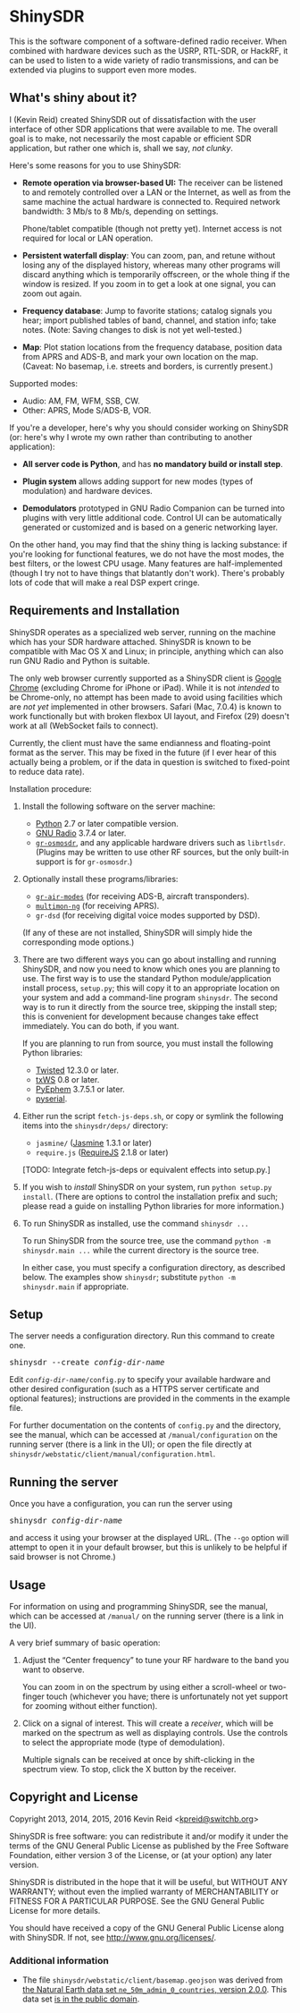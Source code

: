 ShinySDR
========

This is the software component of a software-defined radio receiver. When combined with hardware devices such as the USRP, RTL-SDR, or HackRF, it can be used to listen to a wide variety of radio transmissions, and can be extended via plugins to support even more modes.

What's shiny about it?
----------------------

I (Kevin Reid) created ShinySDR out of dissatisfaction with the user interface of other SDR applications that were available to me. The overall goal is to make, not necessarily the most capable or efficient SDR application, but rather one which is, shall we say, *not clunky*.

Here's some reasons for you to use ShinySDR:

* **Remote operation via browser-based UI:** The receiver can be listened to and remotely controlled over a LAN or the Internet, as well as from the same machine the actual hardware is connected to. Required network bandwidth: 3 Mb/s to 8 Mb/s, depending on settings.

  Phone/tablet compatible (though not pretty yet). Internet access is not required for local or LAN operation.

* **Persistent waterfall display**: You can zoom, pan, and retune without losing any of the displayed history, whereas many other programs will discard anything which is temporarily offscreen, or the whole thing if the window is resized. If you zoom in to get a look at one signal, you can zoom out again.

* **Frequency database**: Jump to favorite stations; catalog signals you hear; import published tables of band, channel, and station info; take notes. (Note: Saving changes to disk is not yet well-tested.)

* **Map**: Plot station locations from the frequency database, position data from APRS and ADS-B, and mark your own location on the map. (Caveat: No basemap, i.e. streets and borders, is currently present.)

Supported modes:

* Audio: AM, FM, WFM, SSB, CW.
* Other: APRS, Mode S/ADS-B, VOR.

If you're a developer, here's why you should consider working on ShinySDR (or: here's why I wrote my own rather than contributing to another application):

* **All server code is Python**, and has **no mandatory build or install step**.

* **Plugin system** allows adding support for new modes (types of modulation) and hardware devices.

* **Demodulators** prototyped in GNU Radio Companion can be turned into plugins with very little additional code. Control UI can be automatically generated or customized and is based on a generic networking layer.

On the other hand, you may find that the shiny thing is lacking substance: if you're looking for functional features, we do not have the most modes, the best filters, or the lowest CPU usage. Many features are half-implemented (though I try not to have things that blatantly don't work). There's probably lots of code that will make a real DSP expert cringe.

Requirements and Installation
-----------------------------

ShinySDR operates as a specialized web server, running on the machine which has your SDR hardware attached. ShinySDR is known to be compatible with Mac OS X and Linux; in principle, anything which can also run GNU Radio and Python is suitable.

The only web browser currently supported as a ShinySDR client is [Google Chrome](https://www.google.com/chrome/) (excluding Chrome for iPhone or iPad).
While it is not *intended* to be Chrome-only, no attempt has been made to avoid using facilities which are *not yet* implemented in other browsers.
Safari (Mac, 7.0.4) is known to work functionally but with broken flexbox UI layout, and Firefox (29) doesn't work at all (WebSocket fails to connect).

Currently, the client must have the same endianness and floating-point format as the server.
This may be fixed in the future (if I ever hear of this actually being a problem, or if the data in question is switched to fixed-point to reduce data rate).

Installation procedure:

1. Install the following software on the server machine:

    * [Python](http://www.python.org/) 2.7 or later compatible version.
    * [GNU Radio](http://gnuradio.org/) 3.7.4 or later.
    * [`gr-osmosdr`](http://sdr.osmocom.org/trac/wiki/GrOsmoSDR), and any applicable hardware drivers such as `librtlsdr`. (Plugins may be written to use other RF sources, but the only built-in support is for `gr-osmosdr`.)

2. Optionally install these programs/libraries:

    * [`gr-air-modes`](https://github.com/bistromath/gr-air-modes) (for receiving ADS-B, aircraft transponders).
    * [`multimon-ng`](https://github.com/EliasOenal/multimon-ng) (for receiving APRS).
    * `gr-dsd` (for receiving digital voice modes supported by DSD).
    
    (If any of these are not installed, ShinySDR will simply hide the corresponding mode options.)

    <!-- TODO: Mention hamlib once that is better-supported and more useful -->

3. There are two different ways you can go about installing and running ShinySDR, and now you need to know which ones you are planning to use.
The first way is to use the standard Python module/application install process, `setup.py`; this will copy it to an appropriate location on your system and add a command-line program `shinysdr`.
The second way is to run it directly from the source tree, skipping the install step; this is convenient for development because changes take effect immediately.
You can do both, if you want.

    If you are planning to run from source, you must install the following Python libraries:

    * [Twisted](http://twistedmatrix.com/) 12.3.0 or later.
    * [txWS](https://github.com/MostAwesomeDude/txWS) 0.8 or later.
    * [PyEphem](http://rhodesmill.org/pyephem/) 3.7.5.1 or later.
    * [pyserial](https://pypi.python.org/pypi/pyserial).

4. Either run the script `fetch-js-deps.sh`, or copy or symlink the following items into the `shinysdr/deps/` directory:

    * `jasmine/` ([Jasmine](https://github.com/pivotal/jasmine/) 1.3.1 or later)
    * `require.js` ([RequireJS](http://requirejs.org/) 2.1.8 or later)

    [TODO: Integrate fetch-js-deps or equivalent effects into setup.py.]

5. If you wish to _install_ ShinySDR on your system, run `python setup.py install`.
   (There are options to control the installation prefix and such; please read a guide on installing Python libraries for more information.)

6. To run ShinySDR as installed, use the command `shinysdr ...`

    To run ShinySDR from the source tree, use the command `python -m shinysdr.main ...` while the current directory is the source tree.
   
    In either case, you must specify a configuration directory, as described below.
    The examples show `shinysdr`; substitute `python -m shinysdr.main` if appropriate.

Setup
-----

The server needs a configuration directory.
Run this command to create one.

<pre>shinysdr --create <var>config-dir-name</var></pre>

Edit <code><var>config-dir-name</var>/config.py</code> to specify your available hardware and other desired configuration (such as a HTTPS server certificate and optional features); instructions are provided in the comments in the example file.

For further documentation on the contents of <code>config.py</code> and the directory, see the manual, which can be accessed at `/manual/configuration` on the running server (there is a link in the UI); or open the file directly at `shinysdr/webstatic/client/manual/configuration.html`.

Running the server
------------------

Once you have a configuration, you can run the server using

<pre>shinysdr <var>config-dir-name</var></pre>

and access it using your browser at the displayed URL. (The `--go` option will attempt to open it in your default browser, but this is unlikely to be helpful if said browser is not Chrome.)

Usage
-----

For information on using and programming ShinySDR, see the manual, which can be accessed at `/manual/` on the running server (there is a link in the UI).

A very brief summary of basic operation:

1. Adjust the “Center frequency” to tune your RF hardware to the band you want to observe.

   You can zoom in on the spectrum by using either a scroll-wheel or two-finger touch (whichever you have; there is unfortunately not yet support for zooming without either function).

2. Click on a signal of interest. This will create a *receiver*, which will be marked on the spectrum as well as displaying controls. Use the controls to select the appropriate mode (type of demodulation).

   Multiple signals can be received at once by shift-clicking in the spectrum view. To stop, click the X button by the receiver.

Copyright and License
---------------------

Copyright 2013, 2014, 2015, 2016 Kevin Reid &lt;kpreid@switchb.org&gt;

ShinySDR is free software: you can redistribute it and/or modify
it under the terms of the GNU General Public License as published by
the Free Software Foundation, either version 3 of the License, or
(at your option) any later version.

ShinySDR is distributed in the hope that it will be useful,
but WITHOUT ANY WARRANTY; without even the implied warranty of
MERCHANTABILITY or FITNESS FOR A PARTICULAR PURPOSE.  See the
GNU General Public License for more details.

You should have received a copy of the GNU General Public License
along with ShinySDR.  If not, see <http://www.gnu.org/licenses/>.

### Additional information

* The file `shinysdr/webstatic/client/basemap.geojson` was derived from [the Natural Earth data set `ne_50m_admin_0_countries`, version 2.0.0](http://www.naturalearthdata.com/downloads/50m-cultural-vectors/).
    This data set [is in the public domain](http://www.naturalearthdata.com/about/terms-of-use/).